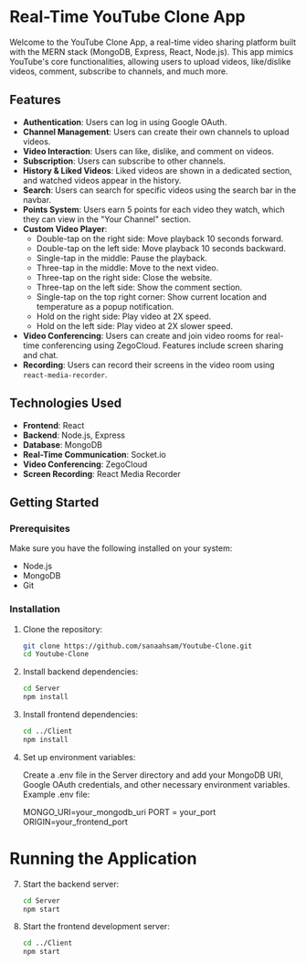 <h1>Real-Time YouTube Clone App</h1>

Welcome to the YouTube Clone App, a real-time video sharing platform built with the MERN stack (MongoDB, Express, React, Node.js). This app mimics 
YouTube's core functionalities, allowing users to upload videos, like/dislike videos, comment, subscribe to channels, and much more. 

## Features

- **Authentication**: Users can log in using Google OAuth.
- **Channel Management**: Users can create their own channels to upload videos.
- **Video Interaction**: Users can like, dislike, and comment on videos.
- **Subscription**: Users can subscribe to other channels.
- **History & Liked Videos**: Liked videos are shown in a dedicated section, and watched videos appear in the history.
- **Search**: Users can search for specific videos using the search bar in the navbar.
- **Points System**: Users earn 5 points for each video they watch, which they can view in the "Your Channel" section.
- **Custom Video Player**:
  - Double-tap on the right side: Move playback 10 seconds forward.
  - Double-tap on the left side: Move playback 10 seconds backward.
  - Single-tap in the middle: Pause the playback.
  - Three-tap in the middle: Move to the next video.
  - Three-tap on the right side: Close the website.
  - Three-tap on the left side: Show the comment section.
  - Single-tap on the top right corner: Show current location and temperature as a popup notification.
  - Hold on the right side: Play video at 2X speed.
  - Hold on the left side: Play video at 2X slower speed.
- **Video Conferencing**: Users can create and join video rooms for real-time conferencing using ZegoCloud. Features include screen sharing and chat.
- **Recording**: Users can record their screens in the video room using `react-media-recorder`.

## Technologies Used

- **Frontend**: React
- **Backend**: Node.js, Express
- **Database**: MongoDB
- **Real-Time Communication**: Socket.io
- **Video Conferencing**: ZegoCloud
- **Screen Recording**: React Media Recorder

## Getting Started

### Prerequisites

Make sure you have the following installed on your system:

- Node.js
- MongoDB
- Git

### Installation

1. Clone the repository:
   ```bash
   git clone https://github.com/sanaahsam/Youtube-Clone.git
   cd Youtube-Clone
   
2. Install backend dependencies:
    ```bash
   cd Server
   npm install


3. Install frontend dependencies:
    ```bash
    cd ../Client
    npm install


4. Set up environment variables:

    Create a .env file in the Server directory and add your MongoDB URI, Google OAuth credentials, and other necessary environment variables.
    Example .env file:

    

   MONGO_URI=your_mongodb_uri
   PORT = your_port
   ORIGIN=your_frontend_port

 <h1>Running the Application</h1>

7. Start the backend server:

     ```bash
     cd Server
     npm start

6. Start the frontend development server:
    ```bash
    cd ../Client
    npm start
